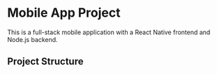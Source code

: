 # Mobile App Project

This is a full-stack mobile application with a React Native frontend and Node.js backend.

## Project Structure 